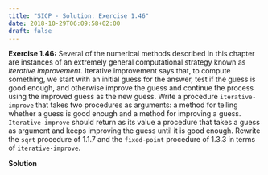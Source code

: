 ```yaml
---
title: "SICP - Solution: Exercise 1.46"
date: 2018-10-29T06:09:58+02:00
draft: false
---
```


**Exercise 1.46:** Several of the numerical methods described in this chapter are instances of an extremely general computational strategy known as _iterative improvement_. Iterative improvement says that, to compute something, we start with an initial guess for the answer, test if the guess is good enough, and otherwise improve the guess and continue the process using the improved guess as the new guess. Write a procedure `iterative-improve` that takes two procedures as arguments: a method for telling whether a guess is good enough and a method for improving a guess. `Iterative-improve` should return as its value a procedure that takes a guess as argument and keeps improving the guess until it is good enough. Rewrite the `sqrt` procedure of 1.1.7 and the `fixed-point` procedure of 1.3.3 in terms of `iterative-improve`.

**Solution**
